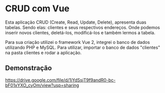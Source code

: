 # CRUD com Vue

Esta aplicação CRUD (Create, Read, Update, Delete), apresenta duas tabelas. Sendo elas:
clientes e seus respectivos endereços. Onde podemos inserir novos clientes, deletá-los, modificá-los
e também lermos a tabela.

Para sua criação utilizei o framework Vue 2, integrei o banco de dados utilizando PHP e MySQL.
Para utilizar, importar o banco de dados "clientes" na pasta clientes e rodar a aplicação.

## Demonstração

https://drive.google.com/file/d/1jYdSsjT9f9andR0-bc-bF01xYXO_cyOm/view?usp=sharing
